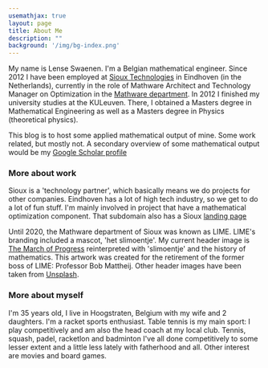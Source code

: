 ```yaml
---
usemathjax: true
layout: page
title: About Me
description: ""
background: '/img/bg-index.png'
---
```


My name is Lense Swaenen. I'm a Belgian mathematical engineer. Since 2012 I have been employed at [Sioux Technologies](https://www.sioux.eu) in Eindhoven (in the Netherlands), currently in the role of Mathware Architect and Technology Manager on Optimization in the [Mathware department](https://www.sioux.eu/competences/mathware/). In 2012 I finished my university studies at the KULeuven. There, I obtained a Masters degree in Mathematical Engineering as well as a Masters degree in Physics (theoretical physics).

This blog is to host some applied mathematical output of mine. Some work related, but mostly not. A secondary overview of some mathematical output would be my [Google Scholar profile](https://scholar.google.com/citations?user=_eXrzywAAAAJ&hl=nl)

### More about work
Sioux is a 'technology partner', which basically means we do projects for other companies. Eindhoven has a lot of high tech industry, so we get to do a lot of fun stuff. I'm mainly involved in project that have a mathematical optimization component. That subdomain also has a Sioux [landing page](https://www.sioux.eu/competences/mathware/optimization/)

Until 2020, the Mathware department of Sioux was known as LIME. LIME's branding included a mascot, 'het slimoentje'. My current header image is [The March of Progress](https://en.wikipedia.org/wiki/March_of_Progress) reinterpreted with 'slimoentje' and the history of mathematics. This artwork was created for the retirement of the former boss of LIME: Professor Bob Mattheij. Other header images have been taken from [Unsplash](https://unsplash.com/).

### More about myself
I'm 35 years old, I live in Hoogstraten, Belgium with my wife and 2 daughters. I'm a racket sports enthusiast. Table tennis is my main sport: I play competitively and am also the head coach at my local club. Tennis, squash, padel, racketlon and badminton I've all done competitively to some lesser extent and a little less lately with fatherhood and all. Other interest are movies and board games.
